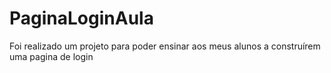 # PaginaLoginAula
Foi realizado um projeto para poder ensinar aos meus alunos a construírem uma pagina de login
